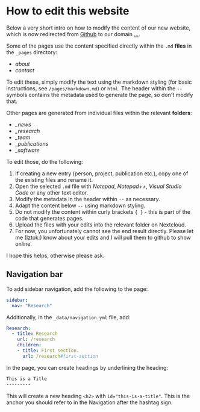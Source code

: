 # How to edit this website

Below a very short intro on how to modify the content of our new website, which is now redirected from  [Github](https://ajasja.github.io) to our domain [...](...).

Some of the pages use the content specified directly within the `.md` **files** in the `_pages` directory:

* *about*
* *contact*

To edit these, simply modify the text using the markdown styling (for basic instructions, see `/pages/markdown.md`) or `html`. The header within the `--` symbols contains the metadata used to generate the page, so don't modify that.

Other pages are generated from individual files within the relevant **folders**:

* *_news*
* *_research*
* *_team*
* *_publications*
* *_software*

To edit those, do the following:

1. If creating a new entry (person, project, publication etc.), copy one of the existing files and rename it.
2. Open the selected `.md` file with *Notepad*, *Notepad++*, *Visual Studio Code* or any other text editor.
3. Modify the metadata in the header within `--` as necessary.
4. Adapt the content below `--` using markdown styling.
5. Do not modify the content within curly brackets `{ }` - this is part of the code that generates pages.
6. Upload the files with your edits into the relevant folder on Nextcloud.
7. For now, you unfortunately cannot see the end result directly. Please let me (Iztok:) know about your edits and I will pull them to github to show online. 

I hope this helps, otherwise please ask.


## Navigation bar
To add sidebar navigation, add the following to the page:
```yml
sidebar:
  nav: "Research"
```
Additionally, in the `_data/navigation.yml` file, add:
```yml
Research:
  - title: Research
    url: /research
    children: 
    - title: First section.
      url: /research#first-section
```
In the page, you can create headings by underlining the heading:
```md
This is a Title
---------
```
This will create a new heading `<h2>` with `id="this-is-a-title"`. This is the anchor you should refer to in the Navigation after the hashtag sign.